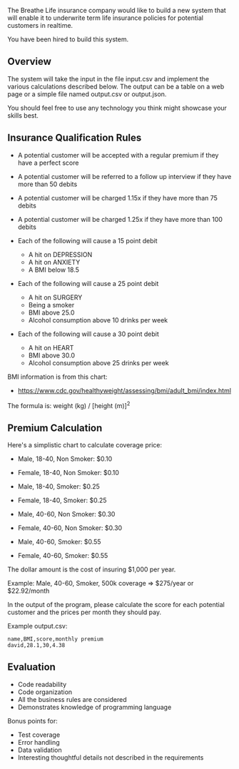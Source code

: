 The Breathe Life insurance company would like to build a new system that will enable it to underwrite term life insurance policies for potential customers in realtime.

You have been hired to build this system.

Overview
--------
The system will take the input in the file input.csv and implement the various calculations described below. The output can be a table on a web page or a simple file named output.csv or output.json.

You should feel free to use any technology you think might showcase your skills best.


Insurance Qualification Rules
-----------------------------

* A potential customer will be accepted with a regular premium if they have a perfect score
* A potential customer will be referred to a follow up interview if they have more than 50 debits
* A potential customer will be charged 1.15x if they have more than 75 debits
* A potential customer will be charged 1.25x if they have more than 100 debits

* Each of the following will cause a 15 point debit
  * A hit on DEPRESSION
  * A hit on ANXIETY
  * A BMI below 18.5

* Each of the following will cause a 25 point debit
  * A hit on SURGERY
  * Being a smoker
  * BMI above 25.0
  * Alcohol consumption above 10 drinks per week

* Each of the following will cause a 30 point debit
  * A hit on HEART
  * BMI above 30.0
  * Alcohol consumption above 25 drinks per week

BMI information is from this chart:
* https://www.cdc.gov/healthyweight/assessing/bmi/adult_bmi/index.html

The formula is: weight (kg) / [height (m)]<sup>2</sup>

Premium Calculation
-------------------
Here's a simplistic chart to calculate coverage price:

* Male, 18-40, Non Smoker: $0.10 
* Female, 18-40, Non Smoker: $0.10

* Male, 18-40, Smoker: $0.25
* Female, 18-40, Smoker: $0.25

* Male, 40-60, Non Smoker: $0.30
* Female, 40-60, Non Smoker: $0.30 

* Male, 40-60, Smoker: $0.55
* Female, 40-60, Smoker: $0.55

The dollar amount is the cost of insuring $1,000 per year.

Example: Male, 40-60, Smoker, 500k coverage => $275/year or $22.92/month


In the output of the program, please calculate the score for each potential customer and the prices per month they should pay.

Example output.csv:

```csv
name,BMI,score,monthly premium
david,28.1,30,4.38
```


Evaluation
----------
* Code readability
* Code organization
* All the business rules are considered
* Demonstrates knowledge of programming language

Bonus points for:
* Test coverage
* Error handling
* Data validation
* Interesting thoughtful details not described in the requirements
